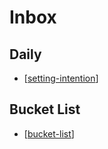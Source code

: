 # Inbox

## Daily
- [[setting-intention]]

## Bucket List
- [[bucket-list]]


<!-- - Here you can write disorganised notes to be categorised later
- Bullet points are useful, but it could be free form text as well
- Sometimes it's better to just get things off your mind quickly, rather than stop to think where it belongs
- But don't let this list get too long
- Move information to more specific documents and link to them.
  - This helps you navigate between documents quickly
  - For example, you can `Cmd`+`Click` this: [[todo]]
- Some notes don't end up making sense the next day
- That's ok, you can just delete them!
  - You can always find them in your git history, if you really need it! -->



[//begin]: # "Autogenerated link references for markdown compatibility"
[setting-intention]: misc/setting-intention "Setting Intention"
[bucket-list]: bucket-list "Bucket List"
[//end]: # "Autogenerated link references"